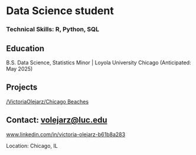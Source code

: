 # Data Science student


### Technical Skills: R, Python, SQL


## Education
B.S. Data Science, Statistics Minor | Loyola University Chicago (Anticipated: May 2025)


## Projects

[/VictoriaOlejarz/Chicago Beaches](https://github.com/VictoriaOlejarz/Chicago-Beaches)


## Contact: volejarz@luc.edu

www.linkedin.com/in/victoria-olejarz-b61b8a283

 Location: Chicago, IL
